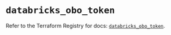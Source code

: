 # `databricks_obo_token`

Refer to the Terraform Registry for docs: [`databricks_obo_token`](https://registry.terraform.io/providers/databricks/databricks/1.44.0/docs/resources/obo_token).
